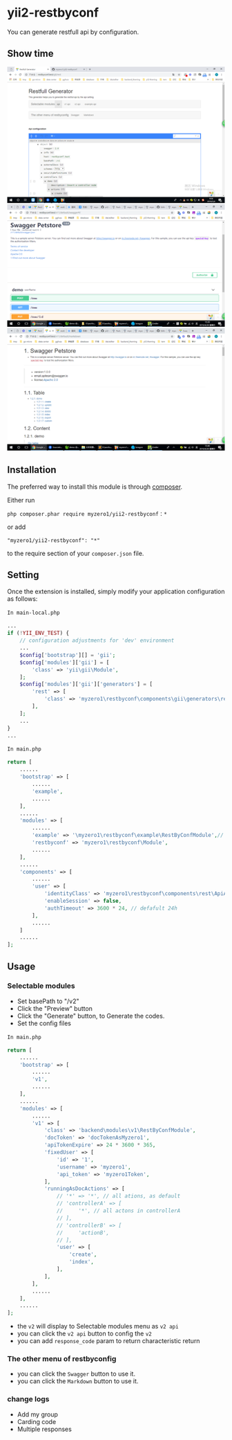 yii2-restbyconf
========================

You can generate restfull api by configuration.

Show time
------------

![](https://github.com/myzero1/show-time/blob/master/yii2-restbyconf/screenshot/104.png)
![](https://github.com/myzero1/show-time/blob/master/yii2-restbyconf/screenshot/102.png)
![](https://github.com/myzero1/show-time/blob/master/yii2-restbyconf/screenshot/103.png)

Installation
------------

The preferred way to install this module is through [composer](http://getcomposer.org/download/).

Either run

```
php composer.phar require myzero1/yii2-restbyconf：*
```

or add

```
"myzero1/yii2-restbyconf": "*"
```

to the require section of your `composer.json` file.



Setting
-----

Once the extension is installed, simply modify your application configuration as follows:


`In main-local.php`

```php
...
if (!YII_ENV_TEST) {
    // configuration adjustments for 'dev' environment
    ...
    $config['bootstrap'][] = 'gii';
    $config['modules']['gii'] = [
        'class' => 'yii\gii\Module',
    ];
    $config['modules']['gii']['generators'] = [
        'rest' => [
            'class' => 'myzero1\restbyconf\components\gii\generators\rest\Generator'
        ],
    ];
    ...
}
...
```

`In main.php`

```php
return [
    ......
    'bootstrap' => [
        ......
        'example',
        ......
    ],
    ......
    'modules' => [
        ......
        'example' => '\myzero1\restbyconf\example\RestByConfModule',// should add table to db by 'example/models/user.sql'
        'restbyconf' => 'myzero1\restbyconf\Module',
        ......
    ],
    ......
    'components' => [
        ......
        'user' => [
            'identityClass' => 'myzero1\restbyconf\components\rest\ApiAuthenticator',
            'enableSession' => false,
            'authTimeout' => 3600 * 24, // defafult 24h
        ],
        ......
    ]
    ......
];
```


Usage
-----

### Selectable modules
* Set basePath to "/v2"
* Click the "Preview" button
* Click the "Generate" button, to Generate the codes.
* Set the config files

`In main.php`

```php
return [
    ......
    'bootstrap' => [
        ......
        'v1',
        ......
    ],
    ......
    'modules' => [
        ......
        'v1' => [
            'class' => 'backend\modules\v1\RestByConfModule',
            'docToken' => 'docTokenAsMyzero1',
            'apiTokenExpire' => 24 * 3600 * 365,
            'fixedUser' => [
                'id' => '1',
                'username' => 'myzero1',
                'api_token' => 'myzero1Token',
            ],
            'runningAsDocActions' => [
                // '*' => '*', // all ations, as default
                // 'controllerA' => [
                //     '*', // all actons in controllerA
                // ],
                // 'controllerB' => [
                //     'actionB',
                // ],
                'user' => [
                    'create',
                    'index',
                ],
            ],
        ],
        ......
    ],
    ......
];
```
* the `v2` will display to Selectable modules menu as `v2 api`
* you can click the `v2 api` button to config the `v2`
* you can add `response_code` param to return characteristic return

### The other menu of restbyconfig
* you can click the `Swagger` button to use it.
* you can click the `Markdown` button to use it.

### change logs
* Add my group
* Carding code
* Multiple responses


